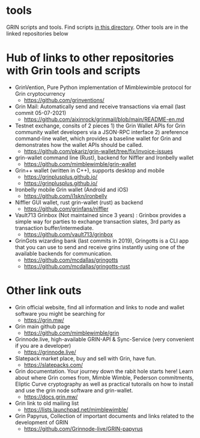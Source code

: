 # tools
GRIN scripts and tools. Find scripts [in this directory](https://github.com/grincc/tools/tree/main/scripts). Other tools are in the linked repositories below

# Hub of links to other repositories with Grin tools and scripts
* GrinVention, Pure Python implementation of Mimblewimble protocol for Grin cryptocurrency 
  + https://github.com/grinventions/
* Grin Mail: Automatically send and receive transactions via email (last commit 05-07-2021)
  + https://github.com/aixinrock/grinmail/blob/main/README-en.md
* Testnet exchange, consits of 2 pieces 1) the Grin Wallet APIs for Grin community wallet developers via a JSON-RPC interface 2) areference command-line wallet, which provides a baseline wallet for Grin and demonstrates how the wallet APIs should be called.
  + https://github.com/pkariz/grin-wallet/tree/fix/invoice-issues
* grin-wallet command line (Rust), backend for Niffler and Ironbelly wallet
  + https://github.com/mimblewimble/grin-wallet
* Grin++ wallet (written in C++), supports desktop and mobile
  + https://grinplusplus.github.io/
  + https://grinplusplus.github.io/
* Ironbelly mobile Grin wallet (Android and iOS)
  + https://github.com/i1skn/ironbelly
* Niffler GUI wallet, rust grin-wallet (rust) as backend
  + https://github.com/grinfans/niffler
* Vault713 Grinbox (Not maintained since 3 years) : Grinbox provides a simple way for parties to exchange transaction slates, 3rd party as transaction buffer/intermediate.
  + https://github.com/vault713/grinbox
* GrinGots wizarding bank (last commits in 2019), Gringotts is a CLI app that you can use to send and receive grins instantly using one of the available backends for communication.
  + https://github.com/mcdallas/gringotts
  + https://github.com/mcdallas/gringotts-rust

# Other link outs
* Grin official website, find all information and links to node and wallet software you might be searching for
  + https://grin.mw/
* Grin main github page
  + https://github.com/mimblewimble/grin
* Grinnode.live, high-available GRIN-API & Sync-Service (very convenient if you are a developer)
  + https://grinnode.live/
* Slatepack market place, buy and sell with Grin, have fun.
  + https://slatepacks.com/
* Grin documentation. Your journey down the rabit hole starts here! Learn about where Grin comes from, Mimble Wimble, Pederson commitments, Eliptic Curve cryptography as well as practical tutorails on how to install and use the grin node software and grin-wallet.
  + https://docs.grin.mw/
* Grin link to old mailing list
  + https://lists.launchpad.net/mimblewimble/
* Grin Papyrus, Collection of important documents and links related to the development of GRIN
  + https://github.com/Grinnode-live/GRIN-papyrus
